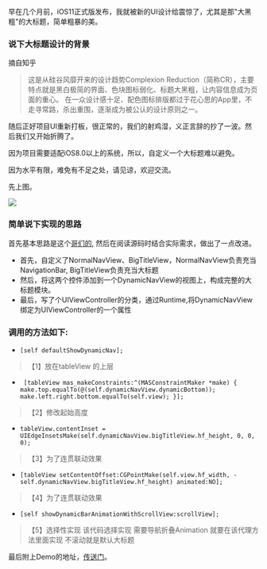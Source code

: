 早在几个月前，iOS11正式版发布，我就被新的UI设计给震惊了，尤其是那"大黑粗"的大标题，简单粗暴的美。
### 说下大标题设计的背景
摘自知乎
>这是从硅谷风靡开来的设计趋势Complexion Reduction（简称CR），主要特点就是黑白极简的界面、色块图标弱化、标题大黑粗，让内容信息成为页面的重心。
>在一众设计感十足、配色图标排版都过于花心思的App里，不走寻常路，杀出重围，逐渐成为被公认的设计原则之一。

随后正好项目UI重新打板，很正常的，我们的射鸡湿，义正言辞的抄了一波。然后我们又开始折腾了。

因为项目需要适配iOS8.0以上的系统，所以，自定义一个大标题难以避免。

因为水平有限，难免有不足之处，请见谅，欢迎交流。

先上图。

![](http://ozc9ykayb.bkt.clouddn.com/18-1-16/47396014.jpg)

### 简单说下实现的思路
首先基本思路是这个[哥们的](http://www.cnblogs.com/someonelikeyou/p/7353872.html),
然后在阅读源码时结合实际需求，做出了一点改进。

- 首先，自定义了NormalNavView、BigTitleView，NormalNavView负责充当NavigationBar, BigTitleView负责充当大标题
- 然后，将这两个控件添加到一个DynamicNavView的视图上，构成完整的大标题模块。
- 最后，写了个UIViewController的分类，通过Runtime,将DynamicNavView绑定为UIViewController的一个属性

### 调用的方法如下:
* ` [self defaultShowDynamicNav]; `
> 【1】放在tableView 的上层

* ` [tableView mas_makeConstraints:^(MASConstraintMaker *make) {
make.top.equalTo(@(self.dynamicNavView.dynamicBottom));             make.left.right.bottom.equalTo(self.view);
}];`
>【2】修改起始高度

*  `tableView.contentInset = UIEdgeInsetsMake(self.dynamicNavView.bigTitleView.hf_height, 0, 0, 0);`
> 【3】为了连贯联动效果

*  `[tableView setContentOffset:CGPointMake(self.view.hf_width, - self.dynamicNavView.bigTitleView.hf_height) animated:NO];`
>【4】为了连贯联动效果

* `[self showDynamicBarAnimationWithScrollView:scrollView]; `
>【5】选择性实现 该代码选择实现 需要导航折叠Animation 就要在该代理方法里面实现 不滚动就是默认大标题

最后附上Demo的地址，[传送门](https://github.com/BigPoro/LargeTitle)。

